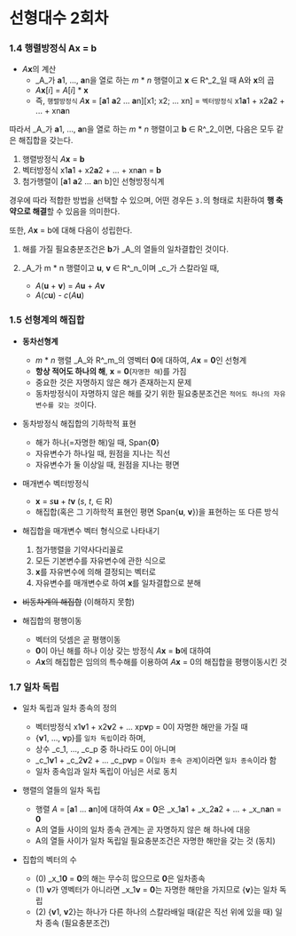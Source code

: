 # 선형대수 2회차

### 1.4 행렬방정식 Ax = b

* _A_**x**의 계산
  * _A_가 **a**1, ..., **a**n을 열로 하는 _m_ * _n_ 행렬이고 **x** ∈ R^_2_일 때 A와 **x**의 곱
  * _A_**x**[_i_] = _A_[_i_] * **x**
  * 즉, `행렬방정식` _A_**x** = [**a**1 **a**2 ... **a**n][x1; x2; ... xn] = `벡터방정식` x1**a**1 + x2**a**2 + ... + xn**a**n

따라서 _A_가 **a**1, ..., **a**n을 열로 하는 _m_ * _n_ 행렬이고 **b** ∈ R^_2_이면, 다음은 모두 같은 해집합을 갖는다.

1. 행렬방정식 _A_**x** = **b**
2. 벡터방정식 x1**a**1 + x2**a**2 + ... + xn**a**n = **b**
3. 첨가행렬이 [**a**1 **a**2 ... **a**n b]인 선형방정식계

경우에 따라 적합한 방법을 선택할 수 있으며, 어떤 경우든 `3.`의 형태로 치환하여 **행 축약으로 해결**할 수 있음을 의미한다.

또한, _A_**x** = b에 대해 다음이 성립한다.

1. 해를 가질 필요충분조건은 **b**가 _A_의 열들의 일차결합인 것이다.
2. _A_가 m * n 행렬이고 **u**, **v** ∈ R^_n_이며 _c_가 스칼라일 때,

    * _A_(**u** + **v**) = _A_**u** + _A_**v**
    * _A_(_c_**u**) - _c_(_A_**u**)

### 1.5 선형계의 해집합

* **동차선형계**
  * _m_ * _n_ 행렬 _A_와 R^_m_의 영벡터 **0**에 대하여, _A_**x** = **0**인 선형계
  * **항상 적어도 하나의 해**, **x** = **0**(`자명한 해`)를 가짐
  * 중요한 것은 자명하지 않은 해가 존재하는지 문제
  * 동차방정식이 자명하지 않은 해를 갖기 위한 필요충분조건은 `적어도 하나의 자유변수를 갖는 것`이다.

* 동차방정식 해집합의 기하학적 표현
  * 해가 하나(=자명한 해)일 때, Span{**0**}
  * 자유변수가 하나일 때, 원점을 지나는 직선
  * 자유변수가 둘 이상일 때, 원점을 지나는 평면

* 매개변수 벡터방정식
  * **x** = _s_**u** + _t_**v** (_s_, _t_, ∈ R)
  * 해집합(혹은 그 기하학적 표현인 평면 Span{**u**, **v**})을 표현하는 또 다른 방식

* 해집합을 매개변수 벡터 형식으로 나타내기
  1. 첨가행렬을 기약사다리꼴로
  2. 모든 기본변수를 자유변수에 관한 식으로
  3. **x**를 자유변수에 의해 결정되는 벡터로
  4. 자유변수를 매개변수로 하여 **x**를 일차결합으로 분해

* ~~비동차계의 해집합~~ (이해하지 못함)

* 해집합의 평행이동
  * 벡터의 덧셈은 곧 평행이동
  * **0**이 아닌 해를 하나 이상 갖는 방정식 _A_**x** = **b**에 대하여
  * _A_**x**의 해집합은 임의의 특수해를 이용하여 _A_**x** = 0의 해집합을 평행이동시킨 것

### 1.7 일차 독립

* 일차 독립과 일차 종속의 정의
  * 벡터방정식 x1**v**1 + x2**v**2 + ... xp**v**p = 0이 자명한 해만을 가질 때
  * {**v**1, ..., **v**p}를 `일차 독립`이라 하며,
  * 상수 _c_1, ..., _c_p 중 하나라도 0이 아니며
  * _c_1**v**1 + _c_2**v**2 + ... _c_p**v**p = 0(`일차 종속 관계`)이라면 `일차 종속`이라 함
  * 일차 종속임과 일차 독립이 아님은 서로 동치

* 행렬의 열들의 일차 독립
  * 행렬 _A_ = [**a**1 ... **a**n]에 대하여 _A_**x** = **0**은 _x_1**a**1 + _x_2**a**2 + ... + _x_n**a**n = **0**
  * A의 열들 사이의 일차 종속 관계는 곧 자명하지 않은 해 하나에 대응
  * A의 열들 사이가 일차 독립일 필요충분조건은 자명한 해만을 갖는 것 (동치)

* 집합의 벡터의 수
  * (0) _x_1**0** = **0**의 해는 무수히 많으므로 **0**은 일차종속
  * (1) **v**가 영벡터가 아니라면 _x_1**v** = **0**는 자명한 해만을 가지므로 {**v**}는 일차 독립
  * (2) {**v**1, **v**2}는 하나가 다른 하나의 스칼라배일 때(같은 직선 위에 있을 때) 일차 종속 (필요충분조건)
